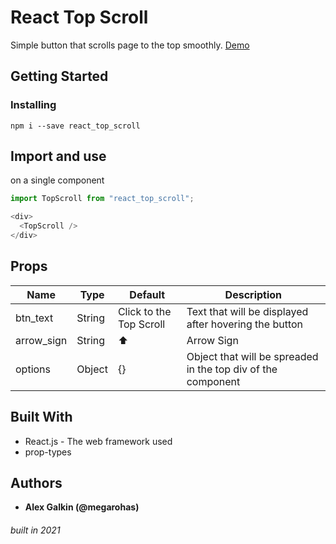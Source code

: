# React Top Scroll

Simple button that scrolls page to the top smoothly. [Demo](https://google.com)

## Getting Started

### Installing

```
npm i --save react_top_scroll
```

## Import and use

on a single component

```javascript
import TopScroll from "react_top_scroll";

<div>
  <TopScroll />
</div>
```

## Props

| Name       | Type   | Default                 | Description                                                  |
| ---------- | ------ | ----------------------- | ------------------------------------------------------------ |
| btn_text   | String | Click to the Top Scroll | Text that will be displayed after hovering the button        |
| arrow_sign | String | ⬆️                      | Arrow Sign                                                   |
| options    | Object | {}                      | Object that will be spreaded in the top div of the component |

## Built With

- React.js - The web framework used
- prop-types

## Authors

- **Alex Galkin (@megarohas)**

###### built in 2021
